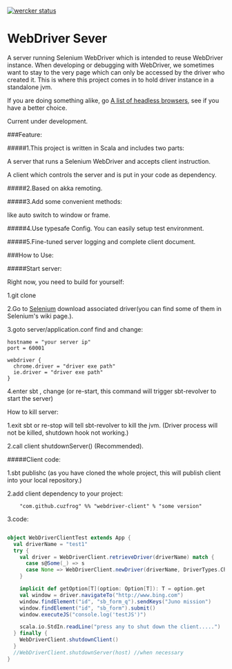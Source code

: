 [![wercker status](https://app.wercker.com/status/762633d46c024b744891670f66d9339a/s "wercker status")](https://app.wercker.com/project/bykey/762633d46c024b744891670f66d9339a)

# WebDriver Sever

A server running Selenium WebDriver which is intended to reuse WebDriver instance.
When developing or debugging with WebDriver, we sometimes want to stay to the very page which can only be accessed by the driver who created it.
This is where this project comes in to hold driver instance in a standalone jvm.

If you are doing something alike, go [A list of headless browsers](http://www.asad.pw/HeadlessBrowsers/), see if you have a better choice.

Current under development.

###Feature:

#####1.This project is written in Scala and includes two parts:

A server that runs a Selenium WebDriver and accepts client instruction.

A client which controls the server and is put in your code as dependency.

#####2.Based on akka remoting.

#####3.Add some convenient methods:

like auto switch to window or frame.

#####4.Use typesafe Config. You can easily setup test environment.

#####5.Fine-tuned server logging and complete client document.

###How to Use:

#####Start server:

Right now, you need to build for yourself:

1.git clone

2.Go to [Selenium](http://www.seleniumhq.org/docs/03_webdriver.jsp#selenium-webdriver-s-drivers)
download associated driver(you can find some of them in Selenium's wiki page.).

3.goto server/application.conf  find and change:

```
hostname = "your server ip"
port = 60001

webdriver {
  chrome.driver = "driver exe path"
  ie.driver = "driver exe path"
}
```

4.enter sbt , change (or re-start, this command will trigger sbt-revolver to start the server)

How to kill server:

1.exit sbt  or  re-stop  will tell sbt-revolver to kill the jvm.
(Driver process will not be killed, shutdown hook not working.)

2.call client shutdownServer() (Recommended).

#####Client code:

1.sbt publishc  (as you have cloned the whole project, this will publish client into your local repository.)

2.add client dependency to your project:

        "com.github.cuzfrog" %% "webdriver-client" % "some version"

3.code:
```scala

object WebDriverClientTest extends App {
  val driverName = "test1"
  try {
    val driver = WebDriverClient.retrieveDriver(driverName) match {
      case s@Some(_) => s
      case None => WebDriverClient.newDriver(driverName, DriverTypes.Chrome)
    }

    implicit def getOption[T](option: Option[T]): T = option.get
    val window = driver.navigateTo("http://www.bing.com")
    window.findElement("id", "sb_form_q").sendKeys("Juno mission")
    window.findElement("id", "sb_form").submit()
    window.executeJS("console.log('testJS')")

    scala.io.StdIn.readLine("press any to shut down the client.....")
  } finally {
    WebDriverClient.shutdownClient()
  }
  //WebDriverClient.shutdownServer(host) //when necessary
}
```


